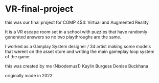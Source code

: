 # VR-final-project
this was our final project for COMP 454: Virtual and Augmented Reality

It is a VR escape room set in a school with puzzles that have randomly generated answers so no two playthroughs are the same.

I worked as a Gamplay System designer / 3d artist making some models that werent on the asset store and writing the main gameplay loop system of the game. 

this was created by
me (Nixodemus1)
Kaylin Burgess
Denise Buckhana

originally made in 2022
